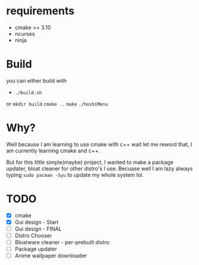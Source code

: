 # requirements
- cmake >= 3.10
- ncurses
- ninja

# Build
you can either build with
- `./build.sh`

or
`mkdir build`
`cmake ..`
`make`
`./hoshiMenu`

# Why?
Well because I am learning to use cmake with c++ wait let me reword that, I am currently learning cmake and c++.

But for this little simple(maybe) project, I wanted to make a package updater, bloat cleaner for other distro's I use. Becuase well I am lazy always typing `sudo pacman -Syu` to update my whole system lol.

# TODO
- [X] cmake
- [X] Gui design - Start
- [ ] Gui design - FINAL
- [ ] Distro Chooser
- [ ] Bloatware cleaner - per-prebuilt distro
- [ ] Package updater
- [ ] Anime wallpaper downloader
